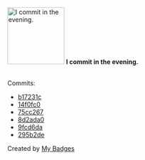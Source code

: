 <img src="https://my-badges.github.io/my-badges/evening-commits.png" alt="I commit in the evening." title="I commit in the evening." width="128">
<strong>I commit in the evening.</strong>
<br><br>

Commits:

- <a href="https://github.com/mayannaoliveira/my-badges/commit/b17231cc4951453de781f76d388d088067136cde">b17231c</a>
- <a href="https://github.com/mayannaoliveira/mayannaoliveira/commit/14f0fc0e0fb8e1daa6a202b1f14b4441a29767a8">14f0fc0</a>
- <a href="https://github.com/mayannaoliveira/mayannaoliveira/commit/75cc267002ceff0a0a22e792c7ca54bfdb6cf6f9">75cc267</a>
- <a href="https://github.com/mayannaoliveira/mayannaoliveira/commit/8d2ada0ac722aba008f4a4975f1ee59abe6f2175">8d2ada0</a>
- <a href="https://github.com/mayannaoliveira/awesome-github-profile-readme/commit/9fcd6da9fb52d81275ce4c543c9ac85b01b36e68">9fcd6da</a>
- <a href="https://github.com/mayannaoliveira/mayannaoliveira/commit/295b2de5a82dac04fdeeaa0fd43e27adf31aaa02">295b2de</a>


Created by <a href="https://github.com/my-badges/my-badges">My Badges</a>